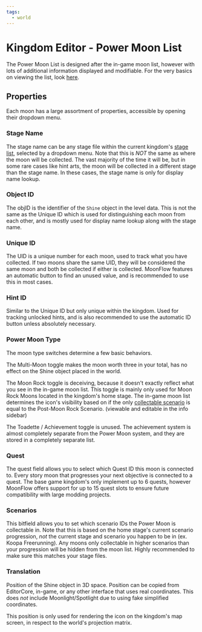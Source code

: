 ```yaml
---
tags:
  - world
---
```

# Kingdom Editor - Power Moon List
The Power Moon List is designed after the in-game moon list, however with lots of additional information displayed and modifiable. For the very basics on viewing the list, look [here](basics_kingdom_editor.md).

## Properties
Each moon has a large assortment of properties, accessible by opening their dropdown menu.

### Stage Name
The stage name can be any stage file within the current kingdom's [stage list](stage_list.md), selected by a dropdown menu. Note that this is *NOT* the same as where the moon will be collected. The vast majority of the time it will be, but in some rare cases like hint arts, the moon will be collected in a different stage than the stage name. In these cases, the stage name is only for display name lookup.

### Object ID
The objID is the identifier of the `Shine` object in the level data. This is not the same as the Unique ID which is used for distinguishing each moon from each other, and is mostly used for display name lookup along with the stage name.

### Unique ID
The UID is a unique number for each moon, used to track what you have collected. If two moons share the same UID, they will be considered the same moon and both be collected if either is collected. MoonFlow features an automatic button to find an unused value, and is recommended to use this in most cases.

### Hint ID
Similar to the Unique ID but only unique within the kingdom. Used for tracking unlocked hints, and is also recommended to use the automatic ID button unless absolutely necessary.

### Power Moon Type
The moon type switches determine a few basic behaviors.

The Multi-Moon toggle makes the moon worth three in your total, has no effect on the Shine object placed in the world.

The Moon Rock toggle is deceiving, because it doesn't exactly reflect what you see in the in-game moon list. This toggle is mainly only used for Moon Rock Moons located in the kingdom's home stage. The in-game moon list determines the icon's visibility based on if the only [collectable scenario](#scenarios) is equal to the Post-Moon Rock Scenario. (viewable and editable in the info sidebar)

The Toadette / Achievement toggle is unused. The achievement system is almost completely separate from the Power Moon system, and they are stored in a completely separate list.

### Quest
The quest field allows you to select which Quest ID this moon is connected to. Every story moon that progresses your next objective is connected to a quest. The base game kingdom's only implement up to 6 quests, however MoonFlow offers support for up to 15 quest slots to ensure future compatibility with large modding projects.

### Scenarios
This bitfield allows you to set which scenario IDs the Power Moon is collectable in. Note that this is based on the home stage's current scenario progression, *not* the current stage and scenario you happen to be in (ex. Koopa Freerunning). Any moons only collectable in higher scenarios than your progression will be hidden from the moon list. Highly recommended to make sure this matches your stage files.

### Translation
Position of the Shine object in 3D space. Position can be copied from EditorCore, in-game, or any other interface that uses real coordinates. This does *not* include Moonlight/Spotlight due to using fake simplified coordinates.

This position is only used for rendering the icon on the kingdom's map screen, in respect to the world's projection matrix.